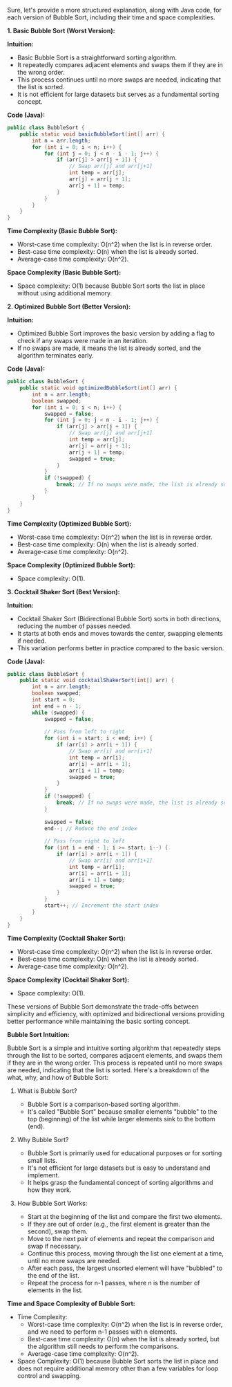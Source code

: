 Sure, let's provide a more structured explanation, along with Java code, for each version of Bubble Sort, including their time and space complexities.

**1. Basic Bubble Sort (Worst Version):**

**Intuition:**
- Basic Bubble Sort is a straightforward sorting algorithm.
- It repeatedly compares adjacent elements and swaps them if they are in the wrong order.
- This process continues until no more swaps are needed, indicating that the list is sorted.
- It is not efficient for large datasets but serves as a fundamental sorting concept.

**Code (Java):**

```java
public class BubbleSort {
    public static void basicBubbleSort(int[] arr) {
        int n = arr.length;
        for (int i = 0; i < n; i++) {
            for (int j = 0; j < n - i - 1; j++) {
                if (arr[j] > arr[j + 1]) {
                    // Swap arr[j] and arr[j+1]
                    int temp = arr[j];
                    arr[j] = arr[j + 1];
                    arr[j + 1] = temp;
                }
            }
        }
    }
}
```

**Time Complexity (Basic Bubble Sort):**
- Worst-case time complexity: O(n^2) when the list is in reverse order.
- Best-case time complexity: O(n) when the list is already sorted.
- Average-case time complexity: O(n^2).

**Space Complexity (Basic Bubble Sort):**
- Space complexity: O(1) because Bubble Sort sorts the list in place without using additional memory.

**2. Optimized Bubble Sort (Better Version):**

**Intuition:**
- Optimized Bubble Sort improves the basic version by adding a flag to check if any swaps were made in an iteration.
- If no swaps are made, it means the list is already sorted, and the algorithm terminates early.

**Code (Java):**

```java
public class BubbleSort {
    public static void optimizedBubbleSort(int[] arr) {
        int n = arr.length;
        boolean swapped;
        for (int i = 0; i < n; i++) {
            swapped = false;
            for (int j = 0; j < n - i - 1; j++) {
                if (arr[j] > arr[j + 1]) {
                    // Swap arr[j] and arr[j+1]
                    int temp = arr[j];
                    arr[j] = arr[j + 1];
                    arr[j + 1] = temp;
                    swapped = true;
                }
            }
            if (!swapped) {
                break; // If no swaps were made, the list is already sorted.
            }
        }
    }
}
```

**Time Complexity (Optimized Bubble Sort):**
- Worst-case time complexity: O(n^2) when the list is in reverse order.
- Best-case time complexity: O(n) when the list is already sorted.
- Average-case time complexity: O(n^2).

**Space Complexity (Optimized Bubble Sort):**
- Space complexity: O(1).

**3. Cocktail Shaker Sort (Best Version):**

**Intuition:**
- Cocktail Shaker Sort (Bidirectional Bubble Sort) sorts in both directions, reducing the number of passes needed.
- It starts at both ends and moves towards the center, swapping elements if needed.
- This variation performs better in practice compared to the basic version.

**Code (Java):**

```java
public class BubbleSort {
    public static void cocktailShakerSort(int[] arr) {
        int n = arr.length;
        boolean swapped;
        int start = 0;
        int end = n - 1;
        while (swapped) {
            swapped = false;
            
            // Pass from left to right
            for (int i = start; i < end; i++) {
                if (arr[i] > arr[i + 1]) {
                    // Swap arr[i] and arr[i+1]
                    int temp = arr[i];
                    arr[i] = arr[i + 1];
                    arr[i + 1] = temp;
                    swapped = true;
                }
            }
            if (!swapped) {
                break; // If no swaps were made, the list is already sorted.
            }
            
            swapped = false;
            end--; // Reduce the end index
            
            // Pass from right to left
            for (int i = end - 1; i >= start; i--) {
                if (arr[i] > arr[i + 1]) {
                    // Swap arr[i] and arr[i+1]
                    int temp = arr[i];
                    arr[i] = arr[i + 1];
                    arr[i + 1] = temp;
                    swapped = true;
                }
            }
            start++; // Increment the start index
        }
    }
}
```

**Time Complexity (Cocktail Shaker Sort):**
- Worst-case time complexity: O(n^2) when the list is in reverse order.
- Best-case time complexity: O(n) when the list is already sorted.
- Average-case time complexity: O(n^2).

**Space Complexity (Cocktail Shaker Sort):**
- Space complexity: O(1).

These versions of Bubble Sort demonstrate the trade-offs between simplicity and efficiency, with optimized and bidirectional versions providing better performance while maintaining the basic sorting concept.




**Bubble Sort Intuition:**

Bubble Sort is a simple and intuitive sorting algorithm that repeatedly steps through the list to be sorted, compares adjacent elements, and swaps them if they are in the wrong order. This process is repeated until no more swaps are needed, indicating that the list is sorted. Here's a breakdown of the what, why, and how of Bubble Sort:

1. What is Bubble Sort?
   - Bubble Sort is a comparison-based sorting algorithm.
   - It's called "Bubble Sort" because smaller elements "bubble" to the top (beginning) of the list while larger elements sink to the bottom (end).

2. Why Bubble Sort?
   - Bubble Sort is primarily used for educational purposes or for sorting small lists.
   - It's not efficient for large datasets but is easy to understand and implement.
   - It helps grasp the fundamental concept of sorting algorithms and how they work.

3. How Bubble Sort Works:
   - Start at the beginning of the list and compare the first two elements.
   - If they are out of order (e.g., the first element is greater than the second), swap them.
   - Move to the next pair of elements and repeat the comparison and swap if necessary.
   - Continue this process, moving through the list one element at a time, until no more swaps are needed.
   - After each pass, the largest unsorted element will have "bubbled" to the end of the list.
   - Repeat the process for n-1 passes, where n is the number of elements in the list.


**Time and Space Complexity of Bubble Sort:**
- Time Complexity:
  - Worst-case time complexity: O(n^2) when the list is in reverse order, and we need to perform n-1 passes with n elements.
  - Best-case time complexity: O(n) when the list is already sorted, but the algorithm still needs to perform the comparisons.
  - Average-case time complexity: O(n^2).
- Space Complexity: O(1) because Bubble Sort sorts the list in place and does not require additional memory other than a few variables for loop control and swapping.